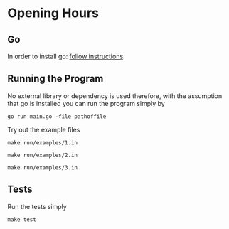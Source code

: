 # Opening Hours


## Go

In order to install go: [follow instructions](https://golang.org/dl/).


## Running the Program

No external library or dependency is used therefore, 
with the assumption that go is installed you can run the program simply by

`go run main.go -file pathoffile`

Try out the example files 

`make run/examples/1.in`

`make run/examples/2.in`

`make run/examples/3.in`

## Tests

Run the tests simply

`make test`